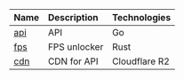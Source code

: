| Name                          | Description                                                                                               | Technologies                                                                           | 
| :---------------------------- | :-------------------------------------------------------------------------------------------------------- | :--------------------------------------------------------------------------------------| 
| [api]                         | API                                                                                                       | Go                                                                                     | 
| [fps]                         | FPS unlocker                                                                                              | Rust                                                                                   | 
| [cdn]                         | CDN for API                                                                                               | Cloudflare R2                                                                          |           


[api]: https://github.com/resonance-rest/api
[fps]: https://github.com/resonance-rest/fps
[cdn]: https://github.com/resonance-rest/cdn
